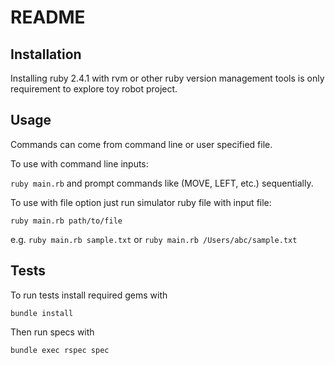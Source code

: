 # README

## Installation

Installing ruby 2.4.1 with rvm or other ruby version management tools is only requirement to explore toy robot project.

## Usage

Commands can come from command line or user specified file.

To use with command line inputs:

```ruby main.rb``` and prompt commands like (MOVE, LEFT, etc.) sequentially.

To use with file option just run simulator ruby file with input file:

```ruby main.rb path/to/file```

e.g. ```ruby main.rb sample.txt``` or
     ```ruby main.rb /Users/abc/sample.txt```

## Tests

To run tests install required gems with

```bundle install```

Then run specs with

```bundle exec rspec spec```
